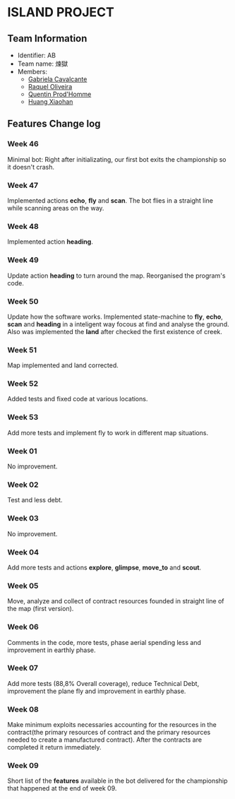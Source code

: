 ﻿# ISLAND PROJECT

## Team Information

  * Identifier: AB
  * Team name: 煉獄
  * Members:
    *  [Gabriela Cavalcante](mailto:gabriela.cavalcante-da-silva@etu.unice.fr)
    *  [Raquel Oliveira](mailto:raquel.lopes-de-oliveira@etu.unice.fr)
    *  [Quentin Prod'Homme](quentin.prod'homme@etu.unice.fr)
    *  [Huang Xiaohan](mailto:xiaohan.huang@etu.unice.fr)

## Features Change log

### Week 46

Minimal bot: Right after initializating, our first bot exits the championship so it doesn't crash.

### Week 47

Implemented actions **echo**, **fly** and **scan**.
The bot flies in a straight line while scanning areas on the way.

### Week 48

Implemented action **heading**.

### Week 49

Update action **heading** to turn around the map.
Reorganised the program's code.

### Week 50

Update how the software works. Implemented state-machine to **fly**, **echo**, **scan** and **heading** in a inteligent way focous at find and analyse the ground. Also was implemented the **land** after checked the first existence of creek.

### Week 51

Map implemented and land corrected. 

### Week 52

Added tests and fixed code at various locations.

### Week 53

Add more tests and implement fly to work in different map situations.

### Week 01

No improvement.

### Week 02

Test and less debt.

### Week 03

No improvement.

### Week 04

Add more tests and actions **explore**, **glimpse**, **move_to** and **scout**.

### Week 05

Move, analyze and collect of contract resources founded in straight line of the map (first version).

### Week 06

Comments in the code, more tests, phase aerial spending less and improvement in earthly phase.

### Week 07

Add more tests (88,8% Overall coverage), reduce Technical Debt, improvement the plane fly and improvement in earthly phase.

### Week 08

Make minimum exploits necessaries accounting for the resources in the contract(the primary resources of contract and the primary resources needed to create a manufactured contract). After the contracts are completed it return immediately.

### Week 09

Short list of the **features** available in the bot delivered for the championship that happened at the end of week 09.